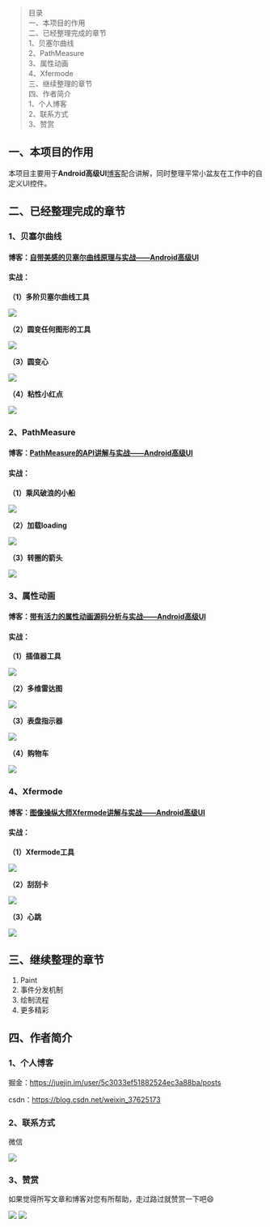 >目录<br/>
>一、本项目的作用<br/>
>二、已经整理完成的章节<br/>
>1、贝塞尔曲线<br/>
>2、PathMeasure<br/>
>3、属性动画<br/>
>4、Xfermode<br/>
>三、继续整理的章节<br/>
>四、作者简介<br/>
>1、个人博客<br/>
>2、联系方式<br/>
>3、赞赏

## 一、本项目的作用
本项目主要用于**Android高级UI**[博客](https://juejin.im/user/5c3033ef51882524ec3a88ba/posts)配合讲解，同时整理平常小盆友在工作中的自定义UI控件。

## 二、已经整理完成的章节

### 1、贝塞尔曲线

#### 博客：[自带美感的贝塞尔曲线原理与实战——Android高级UI](https://juejin.im/post/5c3988516fb9a049d1325c83)
#### 实战：
**（1）多阶贝塞尔曲线工具**

![](https://github.com/zincPower/UI2018/blob/master/img/cls7/n_order_bezier.gif)

**（2）圆变任何图形的工具**

![](https://github.com/zincPower/UI2018/blob/master/img/cls7/circle_bezier_tool_rabbit.gif)

**（3）圆变心**

![](https://github.com/zincPower/UI2018/blob/master/img/cls7/circle_to_heart.gif)

**（4）粘性小红点**

![](https://github.com/zincPower/UI2018/blob/master/img/cls7/bezier_stick_dot.gif)

### 2、PathMeasure

#### 博客：[PathMeasure的API讲解与实战——Android高级UI](https://juejin.im/post/5c3039356fb9a049c15f5c5b)
#### 实战：
**（1）乘风破浪的小船**

![](https://github.com/zincPower/UI2018/blob/master/img/cls8/boat.gif)

**（2）加载loading**

![](https://github.com/zincPower/UI2018/blob/master/img/cls8/loading_circle.gif)

**（3）转圈的箭头**

![](https://github.com/zincPower/UI2018/blob/master/img/cls8/plane.gif)

### 3、属性动画

#### 博客：[带有活力的属性动画源码分析与实战——Android高级UI](https://juejin.im/post/5c595158f265da2d9710cb6e)
#### 实战：
**（1）插值器工具**

![](https://github.com/zincPower/UI2018/blob/master/img/cls12/interpolator.gif)

**（2）多维雷达图**

![](https://github.com/zincPower/UI2018/blob/master/img/cls12/radar.gif)

**（3）表盘指示器**

![](https://github.com/zincPower/UI2018/blob/master/img/cls12/dial.gif)

**（4）购物车**

![](https://github.com/zincPower/UI2018/blob/master/img/cls12/shoppingCart.gif)

### 4、Xfermode

#### 博客：[图像操纵大师Xfermode讲解与实战——Android高级UI](https://juejin.im/post/5c6c20556fb9a04a0e2dc490)
#### 实战：
**（1）Xfermode工具**

![](https://github.com/zincPower/UI2018/blob/master/img/cls4/xfermode_tool.gif)

**（2）刮刮卡**

![](https://github.com/zincPower/UI2018/blob/master/img/cls4/scrach_card.gif)

**（3）心跳**

![](https://github.com/zincPower/UI2018/blob/master/img/cls4/ping_pong.gif)

## 三、继续整理的章节
1. Paint
2. 事件分发机制
3. 绘制流程
4. 更多精彩

## 四、作者简介
### 1、个人博客
掘金：https://juejin.im/user/5c3033ef51882524ec3a88ba/posts

csdn：https://blog.csdn.net/weixin_37625173

### 2、联系方式
微信 

![](https://github.com/zincPower/UI2018/blob/master/img/weixin.png)

### 3、赞赏
如果觉得所写文章和博客对您有所帮助，走过路过就赞赏一下吧😄

![](https://github.com/zincPower/UI2018/blob/master/img/alipay.jpg)
![](https://github.com/zincPower/UI2018/blob/master/img/wxpay.png)
